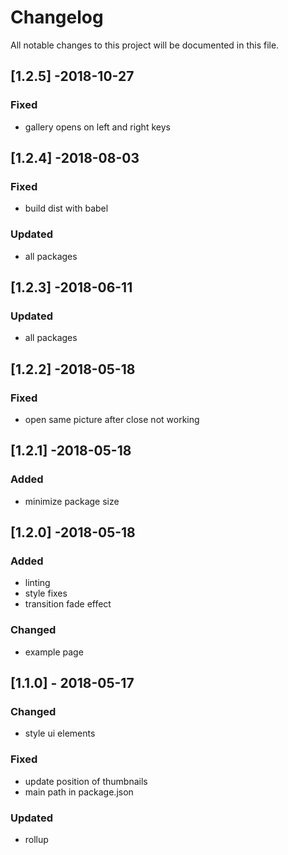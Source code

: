 # Changelog
All notable changes to this project will be documented in this file.

## [1.2.5] -2018-10-27
### Fixed
- gallery opens on left and right keys

## [1.2.4] -2018-08-03
### Fixed
- build dist with babel

### Updated
- all packages

## [1.2.3] -2018-06-11
### Updated
- all packages

## [1.2.2] -2018-05-18
### Fixed
- open same picture after close not working

## [1.2.1] -2018-05-18
### Added
- minimize package size

## [1.2.0] -2018-05-18
### Added
- linting
- style fixes
- transition fade effect

### Changed
- example page

## [1.1.0] - 2018-05-17
### Changed
- style ui elements

### Fixed
- update position of thumbnails
- main path in package.json

### Updated
- rollup

